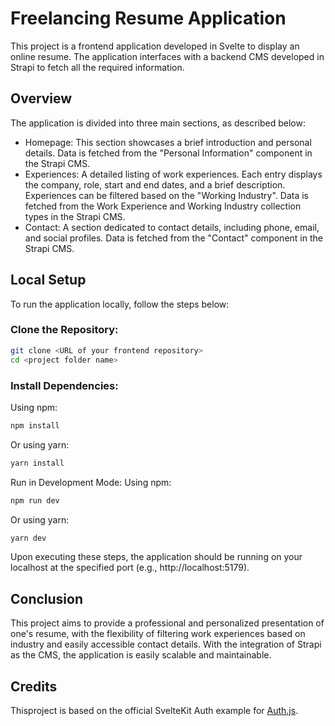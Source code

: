 # Freelancing Resume Application
This project is a frontend application developed in Svelte to display an online resume. The application interfaces with a backend CMS developed in Strapi to fetch all the required information.

## Overview
The application is divided into three main sections, as described below:

- Homepage: This section showcases a brief introduction and personal details. Data is fetched from the "Personal Information" component 
in the Strapi CMS.
- Experiences: A detailed listing of work experiences. Each entry displays the company, role, start and end dates, and a brief 
  description. Experiences can be filtered based on the "Working Industry". Data is fetched from the Work Experience and Working Industry collection types in the Strapi CMS.
- Contact: A section dedicated to contact details, including phone, email, and social profiles. Data is fetched from the "Contact" 
  component in the Strapi CMS.

## Local Setup
To run the application locally, follow the steps below:

### Clone the Repository:

```bash
git clone <URL of your frontend repository>
cd <project folder name>
```

### Install Dependencies:

Using npm:
```bash
npm install
```

Or using yarn:
```bash
yarn install
```
Run in Development Mode:
Using npm:
```bash
npm run dev
```
Or using yarn:
```bash
yarn dev
```

Upon executing these steps, the application should be running on your localhost at the specified port (e.g., http://localhost:5179).

## Conclusion
This project aims to provide a professional and personalized presentation of one's resume, with the flexibility of filtering work experiences based on industry and easily accessible contact details. With the integration of Strapi as the CMS, the application is easily scalable and maintainable.

## Credits
Thisproject is based on the official SvelteKit Auth example for [Auth.js](https://sveltekit.authjs.dev).
